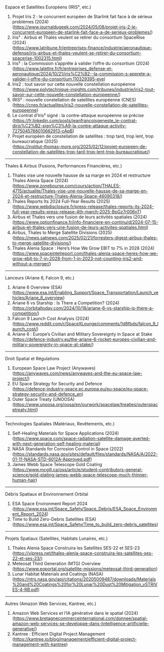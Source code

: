 Espace et Satellites Européens (IRIS², etc.)
1. Projet Iris 2 : le concurrent européen de Starlink fait face à de sérieux problèmes (2024)  
   (https://www.journaldugeek.com/2024/05/08/projet-iris-2-le-concurrent-europeen-de-starlink-fait-face-a-de-serieux-problemes/)  
2. Iris² : Airbus et Thales veulent se retirer du consortium SpaceRise (2024)  
   (https://www.latribune.fr/entreprises-finance/industrie/aeronautique-defense/iris-airbus-et-thales-veulent-se-retirer-du-consortium-spacerise-1002315.html)  
3. Iris² : la Commission s’apprête à valider l’offre du consortium (2024)  
   (https://www.lalettre.fr/fr/entreprises_defense-et-aeronautique/2024/10/21/iris%C2%B2--la-commission-s-apprete-a-valider-l-offre-du-consortium,110329395-eve)  
4. Iris2 : tout savoir sur cette nouvelle constellation européenne  
   (https://www.polytechnique-insights.com/tribunes/industrie/iris2-tout-savoir-sur-cette-nouvelle-constellation-europeenne/)  
5. IRIS² : nouvelle constellation de satellites européenne (CNES)  
   (https://cnes.fr/actualites/iris2-nouvelle-constellation-de-satellites-europeenne)  
6. Le contrat d’Iris² signé : la contre-attaque européenne se précise  
   (https://fr.linkedin.com/posts/jeanfrancoisgeneste_le-contrat-diris%C2%B2-sign%C3%A9-la-contre-attaque-activity-7275045766010662913-cApB)  
7. Projet européen de constellation de satellites : trop tard, trop lent, trop bureaucratique (2025)  
   (https://institut-thomas-more.org/2025/02/12/projet-europeen-de-constellation-de-satellites-trop-tard-trop-lent-trop-bureaucratique/)  

---

Thales & Airbus (Fusions, Performances Financières, etc.)
1. Thales vise une nouvelle hausse de sa marge en 2024 et restructure Thales Alenia Space (2024)  
   (https://www.zonebourse.com/cours/action/THALES-4715/actualite/Thales-vise-une-nouvelle-hausse-de-sa-marge-en-2024-et-restructure-Thales-Alenia-Space-46090318/)  
2. Thales Reports Its 2024 Full-Year Results (2025)  
   (https://www.webdisclosure.fr/press-release/thales-reports-its-2024-full-year-results-press-release-4th-march-2025-BpGz7r006nT)  
3. Airbus et Thales vers une fusion de leurs activités spatiales (2024)  
   (https://www.optionfinance.fr/info-financiere-en-continu/d/2024-07-15-airbus-et-thales-vers-une-fusion-de-leurs-activites-spatiales.html)  
4. Airbus, Thales to Merge Satellite Divisions (2025)  
   (https://news.satnews.com/2025/02/21/forresters-digest-airbus-thales-to-merge-satellite-divisions/)  
5. Thales Alenia Space : Here’s How We Grow EBIT to 7% in 2028 (2024)  
   (https://www.spaceintelreport.com/thales-alenia-space-heres-how-we-grow-ebit-to-7-in-2028-from-1-in-2023-not-counting-iris2-and-without-a-merger/)  

---

Lanceurs (Ariane 6, Falcon 9, etc.)
1. Ariane 6 Overview (ESA)  
   (https://www.esa.int/Enabling_Support/Space_Transportation/Launch_vehicles/Ariane_6_overview)  
2. Ariane 6 vs Starship : Is There a Competition? (2024)  
   (https://orbitaltoday.com/2024/10/18/ariane-6-vs-starship-is-there-a-competition/)  
3. Falcon 9 Launch Cost Analysis (2024)  
   (https://www.reddit.com/r/SpaceXLounge/comments/1d8fbds/falcon_9_launch_cost/)  
4. Ariane 6 : Europe’s Civilian and Military Sovereignty in Space at Stake  
   (https://defence-industry.eu/the-ariane-6-rocket-europes-civilian-and-military-sovereignty-in-space-at-stake/)  

---

Droit Spatial et Régulations
1. European Space Law Project (Anywaves)  
   (https://anywaves.com/news/anywaves-and-the-eu-space-law-project/)  
2. EU Space Strategy for Security and Defence  
   (https://defence-industry-space.ec.europa.eu/eu-space/eu-space-strategy-security-and-defence_en)  
3. Outer Space Treaty (UNOOSA)  
   (https://www.unoosa.org/oosa/en/ourwork/spacelaw/treaties/outerspacetreaty.html)  

---

Technologies Spatiales (Matériaux, Revêtements, etc.)
1. Self-Healing Materials for Space Applications (2024)  
   (https://www.space.com/space-radiation-satellite-damage-averted-with-next-generation-self-healing-material)  
2. NASA Standards for Corrosion Control in Space (2022)  
   (https://standards.nasa.gov/sites/default/files/standards/NASA/A/2022-01-11-NASA-STD-6012A-Approved.pdf)  
3. James Webb Space Telescope Gold Coating  
   (https://www.mcgill.ca/oss/article/student-contributors-general-science/gold-plating-james-webb-space-telescope-much-thinner-human-hair)  

---

Débris Spatiaux et Environnement Orbital
1. ESA Space Environment Report 2024  
   (https://www.esa.int/Space_Safety/Space_Debris/ESA_Space_Environment_Report_2024)  
2. Time to Build Zero-Debris Satellites (ESA)  
   (https://www.esa.int/Space_Safety/Time_to_build_zero-debris_satellites)  

---

Projets Spatiaux (Satellites, Habitats Lunaires, etc.)
1. Thales Alenia Space Construira les Satellites SES-22 et SES-23  
   (https://vipress.net/thales-alenia-space-construira-les-satellites-ses-22-et-ses-23/)  
2. Meteosat Third Generation (MTG) Overview  
   (https://www.eoportal.org/satellite-missions/meteosat-third-generation)  
3. Lunar Habitat Materials and Coatings (NASA)  
   (https://ntrs.nasa.gov/api/citations/20205009487/downloads/Materials%20and%20Coatings%20for%20Lunar%20Dust%20Mitigation_vSTRIVES-4-RB.pdf)  

---

Autres (Amazon Web Services, Kantree, etc.)
1. Amazon Web Services et l’IA générative dans le spatial (2024)  
   (https://www.bretagnecommerceinternational.com/donnee/spatial-amazon-web-services-se-developpe-dans-lintelligence-artificielle-generative/)  
2. Kantree : Efficient Digital Project Management  
   (https://kantree.io/blog/management/efficient-digital-project-management-with-kantree)  

